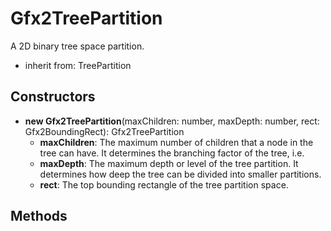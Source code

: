 # Gfx2TreePartition

A 2D binary tree space partition.
- inherit from: TreePartition
## Constructors
- **new Gfx2TreePartition**(maxChildren: number, maxDepth: number, rect: Gfx2BoundingRect): Gfx2TreePartition   
   - **maxChildren**: The maximum number of children that a node in the tree can have. It determines the branching factor of the tree, i.e.
   - **maxDepth**: The maximum depth or level of the tree partition. It determines how deep the tree can be divided into smaller partitions.
   - **rect**: The top bounding rectangle of the tree partition space.
## Methods
